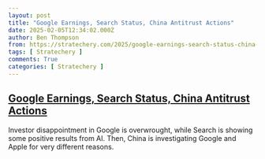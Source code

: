 ```yaml
---
layout: post
title: "Google Earnings, Search Status, China Antitrust Actions"
date: 2025-02-05T12:34:02.000Z
author: Ben Thompson
from: https://stratechery.com/2025/google-earnings-search-status-china-antitrust-actions/
tags: [ Stratechery ]
comments: True
categories: [ Stratechery ]
---
```

<!--1738758842000-->
[Google Earnings, Search Status, China Antitrust Actions](https://stratechery.com/2025/google-earnings-search-status-china-antitrust-actions/)
------

<div>
Investor disappointment in Google is overwrought, while Search is showing some positive results from AI. Then, China is investigating Google and Apple for very different reasons.
</div>
